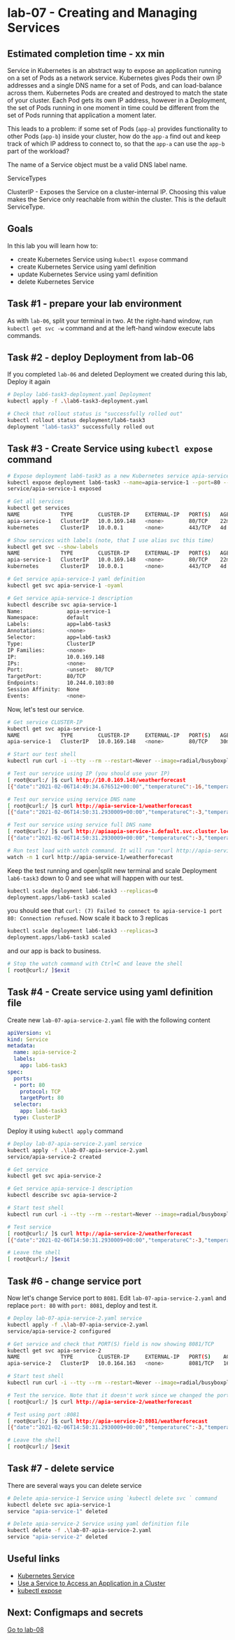 # lab-07 - Creating and Managing Services

## Estimated completion time - xx min

Service in Kubernetes is an abstract way to expose an application running on a set of Pods as a network service.
Kubernetes gives Pods their own IP addresses and a single DNS name for a set of Pods, and can load-balance across them.
Kubernetes Pods are created and destroyed to match the state of your cluster. Each Pod gets its own IP address, however in a Deployment, the set of Pods running in one moment in time could be different from the set of Pods running that application a moment later.

This leads to a problem: if some set of Pods (`app-a`) provides functionality to other Pods (`app-b`) inside your cluster, how do the `app-a` find out and keep track of which IP address to connect to, so that the `app-a` can use the `app-b` part of the workload?

The name of a Service object must be a valid DNS label name.

ServiceTypes

ClusterIP - Exposes the Service on a cluster-internal IP. Choosing this value makes the Service only reachable from within the cluster. This is the default ServiceType.

## Goals

In this lab you will learn how to:

* create Kubernetes Service using `kubectl expose` command
* create Kubernetes Service using yaml definition
* update Kubernetes Service using yaml definition
* delete Kubernetes Service

## Task #1 - prepare your lab environment

As with `lab-06`, split your terminal in two. At the right-hand window, run `kubectl get svc -w` command and at the left-hand window execute labs commands.

## Task #2 - deploy Deployment from lab-06

If you completed `lab-06` and deleted Deployment we created during this lab, Deploy it again

```bash
# Deploy lab6-task3-deployment.yaml Deployment
kubectl apply -f .\lab6-task3-deployment.yaml

# Check that rollout status is "successfully rolled out"
kubectl rollout status deployment/lab6-task3
deployment "lab6-task3" successfully rolled out
```

## Task #3 - Create Service using `kubectl expose` command

```bash
# Expose deployment lab6-task3 as a new Kubernetes service apia-service-1
kubectl expose deployment lab6-task3 --name=apia-service-1 --port=80 --target-port=80
service/apia-service-1 exposed

# Get all services 
kubectl get services 
NAME             TYPE        CLUSTER-IP     EXTERNAL-IP   PORT(S)   AGE
apia-service-1   ClusterIP   10.0.169.148   <none>        80/TCP    22m
kubernetes       ClusterIP   10.0.0.1       <none>        443/TCP   4d

# Show services with labels (note, that I use alias svc this time)
kubectl get svc --show-labels
NAME             TYPE        CLUSTER-IP     EXTERNAL-IP   PORT(S)   AGE    LABELS
apia-service-1   ClusterIP   10.0.169.148   <none>        80/TCP    22m    app=lab6-task3
kubernetes       ClusterIP   10.0.0.1       <none>        443/TCP   4d     component=apiserver,provider=kubernetes

# Get service apia-service-1 yaml definition
kubectl get svc apia-service-1 -oyaml

# Get service apia-service-1 description 
kubectl describe svc apia-service-1
Name:              apia-service-1
Namespace:         default
Labels:            app=lab6-task3
Annotations:       <none>
Selector:          app=lab6-task3
Type:              ClusterIP
IP Families:       <none>
IP:                10.0.169.148
IPs:               <none>
Port:              <unset>  80/TCP
TargetPort:        80/TCP
Endpoints:         10.244.0.103:80
Session Affinity:  None
Events:            <none>
```

Now, let's test our service.

```bash
# Get service CLUSTER-IP
kubectl get svc apia-service-1 
NAME             TYPE        CLUSTER-IP     EXTERNAL-IP   PORT(S)   AGE
apia-service-1   ClusterIP   10.0.169.148   <none>        80/TCP    30m

# Start our test shell
kubectl run curl -i --tty --rm --restart=Never --image=radial/busyboxplus:curl -- sh

# Test our service using IP (you should use your IP)
[ root@curl:/ ]$ curl http://10.0.169.148/weatherforecast
[{"date":"2021-02-06T14:49:34.676512+00:00","temperatureC":-16,"temperatureF":4,"summary":"Bracing"},{"date":"2021-02-07T14:49:34.676514+00:00","temperatureC":-13,"temperatureF":9,"summary":"Scorching"},{"date":"2021-02-08T14:49:34.6765143+00:00","temperatureC":50,"temperatureF":121,"summary":"Scorching"},{"date":"2021-02-09T14:49:34.6765145+00:00","temperatureC":47,"temperatureF":116,"summary":"Hot"},{"date":"2021-02-10T14:49:34.6765147+00:00","temperatureC":19,"temperatureF":66,"summary":"Freezing"}]

# Test our service using service DNS name
[ root@curl:/ ]$ curl http://apia-service-1/weatherforecast
[{"date":"2021-02-06T14:50:31.2930009+00:00","temperatureC":-3,"temperatureF":27,"summary":"Hot"},{"date":"2021-02-07T14:50:31.293003+00:00","temperatureC":-9,"temperatureF":16,"summary":"Bracing"},{"date":"2021-02-08T14:50:31.2930032+00:00","temperatureC":-1,"temperatureF":31,"summary":"Scorching"},{"date":"2021-02-09T14:50:31.2930034+00:00","temperatureC":53,"temperatureF":127,"summary":"Chilly"},{"date":"2021-02-10T14:50:31.2930036+00:00","temperatureC":31,"temperatureF":87,"summary":"Balmy"}]

# Test our service using service full DNS name
[ root@curl:/ ]$ curl http://apiaapia-service-1.default.svc.cluster.local/weatherforecast
[{"date":"2021-02-06T14:50:31.2930009+00:00","temperatureC":-3,"temperatureF":27,"summary":"Hot"},{"date":"2021-02-07T14:50:31.293003+00:00","temperatureC":-9,"temperatureF":16,"summary":"Bracing"},{"date":"2021-02-08T14:50:31.2930032+00:00","temperatureC":-1,"temperatureF":31,"summary":"Scorching"},{"date":"2021-02-09T14:50:31.2930034+00:00","temperatureC":53,"temperatureF":127,"summary":"Chilly"},{"date":"2021-02-10T14:50:31.2930036+00:00","temperatureC":31,"temperatureF":87,"summary":"Balmy"}]

# Run test load with watch command. It will run "curl http://apia-service-1/weatherforecast" command every second until we stop it
watch -n 1 curl http://apia-service-1/weatherforecast
```

Keep the test running and open|split new terminal and scale Deployment `lab6-task3` down to 0 and see what will happen with our test.

```bash
kubectl scale deployment lab6-task3 --replicas=0
deployment.apps/lab6-task3 scaled
```
you should see that `curl: (7) Failed to connect to apia-service-1 port 80: Connection refused`. Now scale it back to 3 replicas

```bash
kubectl scale deployment lab6-task3 --replicas=3
deployment.apps/lab6-task3 scaled
```
and our app is back to business.

```bash
# Stop the watch command with Ctrl+C and leave the shell
[ root@curl:/ ]$exit
```

## Task #4 - Create service using yaml definition file

Create new `lab-07-apia-service-2.yaml` file with the following content

```yaml
apiVersion: v1
kind: Service
metadata:
  name: apia-service-2
  labels:
    app: lab6-task3
spec:
  ports:
  - port: 80
    protocol: TCP
    targetPort: 80
  selector:
    app: lab6-task3
  type: ClusterIP
```

Deploy it using `kubectl apply` command

```bash
# Deploy lab-07-apia-service-2.yaml service
kubectl apply -f .\lab-07-apia-service-2.yaml
service/apia-service-2 created

# Get service 
kubectl get svc apia-service-2 

# Get service apia-service-1 description 
kubectl describe svc apia-service-2

# Start test shell
kubectl run curl -i --tty --rm --restart=Never --image=radial/busyboxplus:curl -- sh

# Test service
[ root@curl:/ ]$ curl http://apia-service-2/weatherforecast
[{"date":"2021-02-06T14:50:31.2930009+00:00","temperatureC":-3,"temperatureF":27,"summary":"Hot"},{"date":"2021-02-07T14:50:31.293003+00:00","temperatureC":-9,"temperatureF":16,"summary":"Bracing"},{"date":"2021-02-08T14:50:31.2930032+00:00","temperatureC":-1,"temperatureF":31,"summary":"Scorching"},{"date":"2021-02-09T14:50:31.2930034+00:00","temperatureC":53,"temperatureF":127,"summary":"Chilly"},{"date":"2021-02-10T14:50:31.2930036+00:00","temperatureC":31,"temperatureF":87,"summary":"Balmy"}]

# Leave the shell
[ root@curl:/ ]$exit
```

## Task #6 - change service port

Now let's change Service port to `8081`. Edit `lab-07-apia-service-2.yaml` and replace `port: 80` with `port: 8081`, deploy and test it.

```bash
# Deploy lab-07-apia-service-2.yaml service
kubectl apply -f .\lab-07-apia-service-2.yaml
service/apia-service-2 configured

# Get service and check that PORT(S) field is now showing 8081/TCP 
kubectl get svc apia-service-2 
NAME             TYPE        CLUSTER-IP     EXTERNAL-IP   PORT(S)    AGE
apia-service-2   ClusterIP   10.0.164.163   <none>        8081/TCP   16m

# Start test shell
kubectl run curl -i --tty --rm --restart=Never --image=radial/busyboxplus:curl -- sh

# Test the service. Note that it doesn't work since we changed the port
[ root@curl:/ ]$ curl http://apia-service-2/weatherforecast

# Test using port :8081
[ root@curl:/ ]$ curl http://apia-service-2:8081/weatherforecast
[{"date":"2021-02-06T14:50:31.2930009+00:00","temperatureC":-3,"temperatureF":27,"summary":"Hot"},{"date":"2021-02-07T14:50:31.293003+00:00","temperatureC":-9,"temperatureF":16,"summary":"Bracing"},{"date":"2021-02-08T14:50:31.2930032+00:00","temperatureC":-1,"temperatureF":31,"summary":"Scorching"},{"date":"2021-02-09T14:50:31.2930034+00:00","temperatureC":53,"temperatureF":127,"summary":"Chilly"},{"date":"2021-02-10T14:50:31.2930036+00:00","temperatureC":31,"temperatureF":87,"summary":"Balmy"}]

# Leave the shell
[ root@curl:/ ]$exit
```

## Task #7 - delete service

There are several ways you can delete service

```bash
# Delete apia-service-1 Service using `kubectl delete svc ` command
kubectl delete svc apia-service-1
service "apia-service-1" deleted

# Delete apia-service-2 Service using yaml definition file
kubectl delete -f .\lab-07-apia-service-2.yaml
service "apia-service-2" deleted
```

## Useful links

* [Kubernetes Service](https://kubernetes.io/docs/concepts/services-networking/service/)
* [Use a Service to Access an Application in a Cluster](https://kubernetes.io/docs/tasks/access-application-cluster/service-access-application-cluster/)
* [kubectl expose](https://kubernetes.io/docs/reference/generated/kubectl/kubectl-commands#expose)

## Next: Configmaps and secrets

[Go to lab-08](../lab-08/readme.md)

